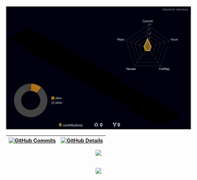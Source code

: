 
![Status](./profile-3d-contrib/profile-night-rainbow.svg)



| [![GitHub Commits](http://github-profile-summary-cards.vercel.app/api/cards/productive-time?username=liroujohn&theme=dracula&utcOffset=-3)](https://github.com/vn7n24fzkq/github-profile-summary-cards) | [![GitHub Details](http://github-profile-summary-cards.vercel.app/api/cards/profile-details?username=liroujohn&theme=dracula)](https://github.com/vn7n24fzkq/github-profile-summary-cards) |  
 |-----------------------------------------------------------------------------------------------------------------------------------------------------------------------------------------------------------------|----------------------------------------------------------------------------------------------------------------------------------------------------------------------------------------------------|



  <div align="center" >
<a href="https://skillicons.dev"   >
  <img src="https://skillicons.dev/icons?i=git,vscode,javascript,typescript,css,html,react,next,nodejs,java,github,postman,vercel,vite,figma,postgres,gradle,idea,md,mysql,nextjs,npm,py,react,vercel,vscode,windows,discord,linkedin,instagram" />
</a>
  <br />

  </div>


##
   <div align="center" >
     <img src="https://github-profile-trophy.vercel.app/?username=liroujohn&row=1&column=6&theme=dracula&margin-w=15&margin-h=15"/>
  </div>

  
 






 
  
  

  

